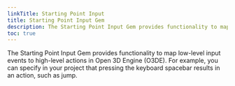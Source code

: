 ```yaml
---
linkTitle: Starting Point Input
title: Starting Point Input Gem
description: The Starting Point Input Gem provides functionality to map low-level input events to high-level actions in Open 3D Engine (O3DE).
toc: true
---
```


The Starting Point Input Gem provides functionality to map low-level input events to high-level actions in Open 3D Engine (O3DE). For example, you can specify in your project that pressing the keyboard spacebar results in an action, such as jump.
